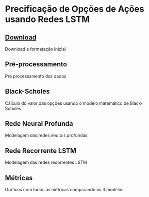 # Precificação de Opções de Ações usando Redes LSTM

## [Download](https://github.com/fernandofsilva/LSTM_Option_Pricing/blob/main/notebooks/00_notebook_download.ipynb)
Download e formatação inicial

## Pré-processamento
Pré processamento dos dados

## Black-Scholes
Cálculo do valor das opções usando o modelo matemático de Black-Scholes

## Rede Neural Profunda
Modelagem das redes neurais profundas

## Rede Recorrente LSTM
Modelagem das redes recorrentes LSTM

## Métricas
Gráficos com todos as métricas comparando os 3 modelos
